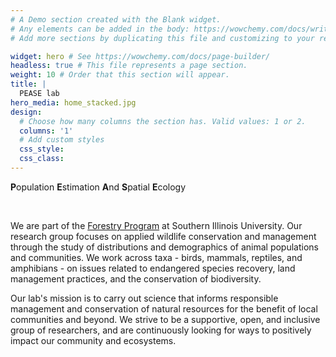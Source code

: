 ```yaml
---
# A Demo section created with the Blank widget.
# Any elements can be added in the body: https://wowchemy.com/docs/writing-markdown-latex/
# Add more sections by duplicating this file and customizing to your requirements.

widget: hero # See https://wowchemy.com/docs/page-builder/
headless: true # This file represents a page section.
weight: 10 # Order that this section will appear.
title: |
  PEASE lab  
hero_media: home_stacked.jpg
design:
  # Choose how many columns the section has. Valid values: 1 or 2.
  columns: '1'
  # Add custom styles
  css_style:
  css_class:
---
```


**P**opulation **E**stimation **A**nd **S**patial **E**cology   

<br>

We are part of the [Forestry Program](www.forestry.siu.edu) at Southern Illinois University. Our research group focuses on applied wildlife conservation and management through the study of distributions and demographics of animal populations and communities. We work across taxa - birds, mammals, reptiles, and amphibians - on issues related to endangered species recovery, land management practices, and the conservation of biodiversity.    

Our lab's mission is to carry out science that informs responsible management and conservation of natural resources for the benefit of local communities and beyond. We strive to be a supportive, open, and inclusive group of researchers, and are continuously looking for ways to positively impact our community and ecosystems.
